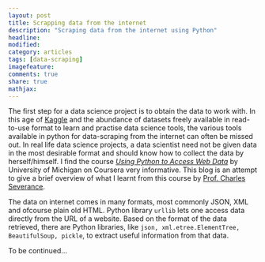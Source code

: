 ```yaml
---
layout: post
title: Scrapping data from the internet 
description: "Scraping data from the internet using Python"
headline:
modified: 
category: articles
tags: [data-scraping]
imagefeature: 
comments: true
share: true
mathjax:
---
```

The first step for a data science project is to obtain the data to work with. 
In this age of [Kaggle](https://www.kaggle.com/) and the abundance of datasets freely available in read-to-use format to learn and practise 
data science tools, the various tools available in python for data-scraping from the internet can often be missed out. In real life data science projects, a data scientist need not be given data in the most desirable format and should know how to collect the data by herself/himself. I find the course [*Using Python to Access Web Data*](https://www.coursera.org/learn/python-network-data) by University of Michigan on Coursera very informative. This blog is an attempt to give a brief overview of what I learnt from this course by [Prof. Charles Severance](http://www.dr-chuck.com/).

[//]: # (Knowing how to gather data available on the internet gives one more flexibity and independence to choose a project of one's own liking.) 


The data on internet comes in many formats, most commonly JSON, XML and ofcourse plain old HTML. Python library `urllib` lets one access data directly from the URL of a website. Based on the format of the data retrieved, there are Python libraries, like `json, xml.etree.ElementTree, BeautifulSoup, pickle`, to extract useful information from that data.

To be continued...
